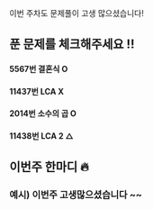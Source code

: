 이번 주차도 문제풀이 고생 많으셨습니다! 

## 푼 문제를 체크해주세요 !!

#### 5567번 결혼식 O

#### 11437번 LCA X

#### 2014번 소수의 곱 O

#### 11438번 LCA 2 △

## 이번주 한마디 🔥

### 예시) 이번주 고생많으셨습니다 ~~
